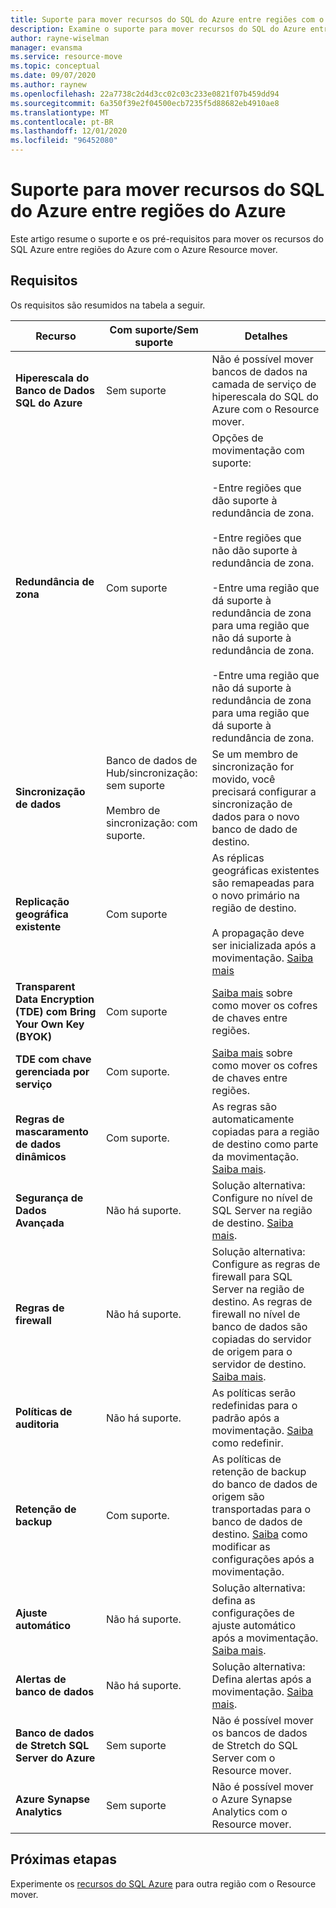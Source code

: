 ```yaml
---
title: Suporte para mover recursos do SQL do Azure entre regiões com o Azure Resource mover.
description: Examine o suporte para mover recursos do SQL do Azure entre regiões com o Azure Resource mover.
author: rayne-wiselman
manager: evansma
ms.service: resource-move
ms.topic: conceptual
ms.date: 09/07/2020
ms.author: raynew
ms.openlocfilehash: 22a7738c2d4d3cc02c03c233e0821f07b459dd94
ms.sourcegitcommit: 6a350f39e2f04500ecb7235f5d88682eb4910ae8
ms.translationtype: MT
ms.contentlocale: pt-BR
ms.lasthandoff: 12/01/2020
ms.locfileid: "96452080"
---
```

# <a name="support-for-moving-azure-sql-resources-between-azure-regions"></a>Suporte para mover recursos do SQL do Azure entre regiões do Azure

Este artigo resume o suporte e os pré-requisitos para mover os recursos do SQL Azure entre regiões do Azure com o Azure Resource mover.

## <a name="requirements"></a>Requisitos

Os requisitos são resumidos na tabela a seguir.

**Recurso** | **Com suporte/Sem suporte** | **Detalhes**
--- | --- | ---
**Hiperescala do Banco de Dados SQL do Azure** | Sem suporte | Não é possível mover bancos de dados na camada de serviço de hiperescala do SQL do Azure com o Resource mover.
**Redundância de zona** | Com suporte |  Opções de movimentação com suporte:<br/><br/> -Entre regiões que dão suporte à redundância de zona.<br/><br/> -Entre regiões que não dão suporte à redundância de zona.<br/><br/> -Entre uma região que dá suporte à redundância de zona para uma região que não dá suporte à redundância de zona.<br/><br/> -Entre uma região que não dá suporte à redundância de zona para uma região que dá suporte à redundância de zona. 
**Sincronização de dados** | Banco de dados de Hub/sincronização: sem suporte<br/><br/> Membro de sincronização: com suporte. | Se um membro de sincronização for movido, você precisará configurar a sincronização de dados para o novo banco de dado de destino.
**Replicação geográfica existente** | Com suporte | As réplicas geográficas existentes são remapeadas para o novo primário na região de destino.<br/><br/> A propagação deve ser inicializada após a movimentação. [Saiba mais](../azure-sql/database/active-geo-replication-configure-portal.md)
**Transparent Data Encryption (TDE) com Bring Your Own Key (BYOK)** | Com suporte | [Saiba mais](../key-vault/general/move-region.md) sobre como mover os cofres de chaves entre regiões.
**TDE com chave gerenciada por serviço** | Com suporte. |  [Saiba mais](../key-vault/general/move-region.md) sobre como mover os cofres de chaves entre regiões.
**Regras de mascaramento de dados dinâmicos** | Com suporte. | As regras são automaticamente copiadas para a região de destino como parte da movimentação. [Saiba mais](../azure-sql/database/dynamic-data-masking-configure-portal.md).
**Segurança de Dados Avançada** | Não há suporte. | Solução alternativa: Configure no nível de SQL Server na região de destino. [Saiba mais](../azure-sql/database/azure-defender-for-sql.md).
**Regras de firewall** | Não há suporte. | Solução alternativa: Configure as regras de firewall para SQL Server na região de destino. As regras de firewall no nível de banco de dados são copiadas do servidor de origem para o servidor de destino. [Saiba mais](../azure-sql/database/firewall-create-server-level-portal-quickstart.md).
**Políticas de auditoria** | Não há suporte. | As políticas serão redefinidas para o padrão após a movimentação. [Saiba](../azure-sql/database/auditing-overview.md) como redefinir.
**Retenção de backup** | Com suporte. | As políticas de retenção de backup do banco de dados de origem são transportadas para o banco de dados de destino. [Saiba](../azure-sql/database/long-term-backup-retention-configure.md) como modificar as configurações após a movimentação.
**Ajuste automático** | Não há suporte. | Solução alternativa: defina as configurações de ajuste automático após a movimentação. [Saiba mais](../azure-sql/database/automatic-tuning-enable.md).
**Alertas de banco de dados** | Não há suporte. | Solução alternativa: Defina alertas após a movimentação. [Saiba mais](../azure-sql/database/alerts-insights-configure-portal.md).
**Banco de dados de Stretch SQL Server do Azure** | Sem suporte | Não é possível mover os bancos de dados de Stretch do SQL Server com o Resource mover.
**Azure Synapse Analytics** | Sem suporte | Não é possível mover o Azure Synapse Analytics com o Resource mover.
## <a name="next-steps"></a>Próximas etapas

Experimente os [recursos do SQL Azure](tutorial-move-region-sql.md) para outra região com o Resource mover.